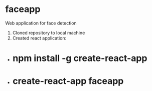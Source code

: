 # faceapp
Web application for face detection

1. Cloned repository to local machine
2. Created react application:
- # npm install -g create-react-app
- # create-react-app faceapp
